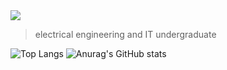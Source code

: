 <img src="https://capsule-render.vercel.app/api?type=venom&color=gradient&customColorList=12,14,18,19,24,25,27,&height=40&section=header&text=seocord&fontSize=35" />

> electrical engineering and IT undergraduate

![Top Langs](https://github-readme-stats.vercel.app/api/top-langs/?username=seocord&theme=graywhite) ![Anurag's GitHub stats](https://github-readme-stats.vercel.app/api?username=seocord&hide=contribs,prs&show_icons=true&theme=graywhite)
